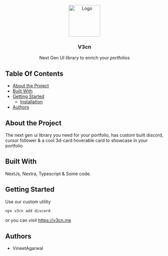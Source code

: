 <p align="center">
  <a href="https://github.com/ConcertPal/extension-backend">
    <img src="https://github.com/user-attachments/assets/607c3243-77c3-4745-90f9-5b375013d970" alt="Logo" width="100px" >
  </a>
<br/>
  <h3 align="center">V3cn</h3>
  <p align="center" >
   Next Gen UI library to enrich your portfolios
  </p>
</p>


## Table Of Contents

- [About the Project](#about-the-project)
- [Built With](#built-with)
- [Getting Started](#getting-started)
  - [Installation](#installation)
- [Authors](#authors)

## About the Project
The next gen ui library you need for your portfolio, has custom built discord, cursor follower & a cool 3d-card hoverable card to showcase in your portfolio

## Built With
NextJs, Nextra, Typescript & Some code.


## Getting Started
Use our custom utility 
```bash
npx v3cn add discord
```
or you can visit https://v3cn.me

## Authors
- VineetAgarwal
